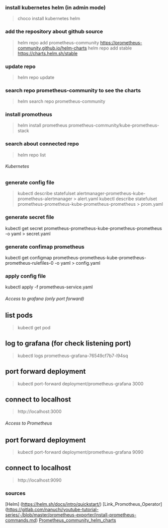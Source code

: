 ### install kubernetes helm (in admin mode)
> choco install kubernetes helm

### add the repository about github source
> helm repo add prometheus-community https://prometheus-community.github.io/helm-charts
> helm repo add stable https://charts.helm.sh/stable 

### update repo 

> helm repo update 

### search repo prometheus-community to see the charts

> helm search repo prometheus-community

### install promotheus

> helm install prometheus prometheus-community/kube-prometheus-stack

### search about connected repo
> helm repo list  


###### Kubernetes

### generate config file
> kubectl describe statefulset alertmanager-prometheus-kube-prometheus-alertmanager > alert.yaml
> kubectl describe statefulset prometheus-prometheus-kube-prometheus-prometheus > prom.yaml

### generate secret file 
kubectl get secret prometheus-prometheus-kube-prometheus-prometheus -o yaml > secret.yaml

### generate confimap prometheus 
kubectl get configmap prometheus-prometheus-kube-prometheus-prometheus-rulefiles-0 -o yaml > config.yaml

### apply config file
kubectl apply -f prometheus-service.yaml


###### Access to grafana (only port forward)

## list pods
> kubectl get pod
## log to grafana (for check listening port)
> kubectl logs prometheus-grafana-76549cf7b7-l94sq
## port forward deployment 
> kubectl port-forward deployment/prometheus-grafana 3000
## connect to localhost
> http://localhost:3000

###### Access to Prometheus
## port forward deployment 
> kubectl port-forward deployment/prometheus-grafana 9090
## connect to localhost
> http://localhost:9090


### sources

[Helm] (https://helm.sh/docs/intro/quickstart/)
[Link_Promotheus_Operator] (https://gitlab.com/nanuchi/youtube-tutorial-series/-/blob/master/prometheus-exporter/install-prometheus-commands.md)
[Prometheus_community_helm_charts](https://github.com/prometheus-community/helm-charts/tree/main/charts)

